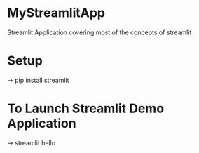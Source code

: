 # MyStreamlitApp
Streamlit Application covering most of the concepts of streamlit



# Setup
-> pip install streamlit

# To Launch Streamlit Demo Application
-> streamlit hello

